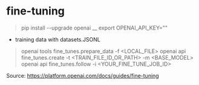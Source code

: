 # fine-tuning

> pip install --upgrade openai
__
> export OPENAI_API_KEY=""

- training data with datasets.JSONL

> openai tools fine_tunes.prepare_data -f <LOCAL_FILE>
> openai api fine_tunes.create -t <TRAIN_FILE_ID_OR_PATH> -m <BASE_MODEL>
> openai api fine_tunes.follow -i <YOUR_FINE_TUNE_JOB_ID>

Source: https://platform.openai.com/docs/guides/fine-tuning
